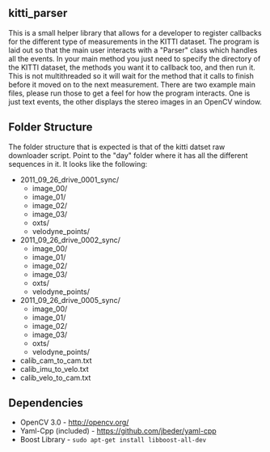## kitti_parser

This is a small helper library that allows for a developer to register callbacks for the different type of measurements in the KITTI dataset.
The program is laid out so that the main user interacts with a "Parser" class which handles all the events. In your main method you just need
to specify the directory of the KITTI dataset, the methods you want it to callback too, and then run it. This is not multithreaded so it will wait
for the method that it calls to finish before it moved on to the next measurement. There are two example main files, please run those to get a feel
for how the program interacts. One is just text events, the other displays the stereo images in an OpenCV window.

## Folder Structure

The folder structure that is expected is that of the kitti datset raw downloader script.
Point to the "day" folder where it has all the different sequences in it. It looks like the following:

* 2011_09_26_drive_0001_sync/
    * image_00/
    * image_01/
    * image_02/
    * image_03/
    * oxts/
    * velodyne_points/
* 2011_09_26_drive_0002_sync/
    * image_00/
    * image_01/
    * image_02/
    * image_03/
    * oxts/
    * velodyne_points/
* 2011_09_26_drive_0005_sync/
    * image_00/
    * image_01/
    * image_02/
    * image_03/
    * oxts/
    * velodyne_points/
* calib_cam_to_cam.txt
* calib_imu_to_velo.txt
* calib_velo_to_cam.txt


## Dependencies

* OpenCV 3.0 - http://opencv.org/
* Yaml-Cpp (included) - https://github.com/jbeder/yaml-cpp
* Boost Library - `sudo apt-get install libboost-all-dev`



